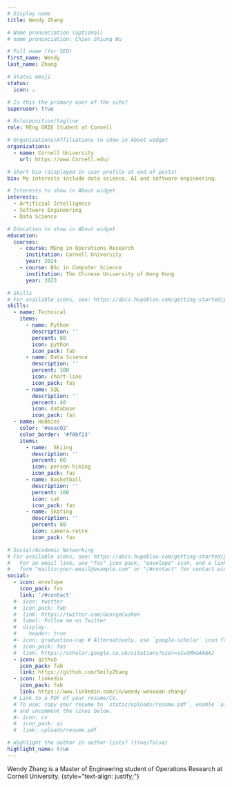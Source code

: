 ```yaml
---
# Display name
title: Wendy Zhang

# Name pronunciation (optional)
# name_pronunciation: Chien Shiung Wu

# Full name (for SEO)
first_name: Wendy
last_name: Zhang

# Status emoji
status:
  icon: ☕️

# Is this the primary user of the site?
superuser: true

# Role/position/tagline
role: MEng ORIE Student at Cornell

# Organizations/Affiliations to show in About widget
organizations:
  - name: Cornell University
    url: https://www.Cornell.edu/

# Short bio (displayed in user profile at end of posts)
bio: My interests include data science, AI and software engineering.

# Interests to show in About widget
interests:
  - Artificial Intelligence
  - Software Engineering
  - Data Science

# Education to show in About widget
education:
  courses:
    - course: MEng in Operations Research
      institution: Cornell University
      year: 2024
    - course: BSc in Computer Science
      institution: The Chinese University of Hong Kong
      year: 2023

# Skills
# For available icons, see: https://docs.hugoblox.com/getting-started/page-builder/#icons
skills:
  - name: Technical
    items:
      - name: Python
        description: ''
        percent: 80
        icon: python
        icon_pack: fab
      - name: Data Science
        description: ''
        percent: 100
        icon: chart-line
        icon_pack: fas
      - name: SQL
        description: ''
        percent: 40
        icon: database
        icon_pack: fas
  - name: Hobbies
    color: '#eeac02'
    color_border: '#f0bf23'
    items:
      - name:  Skiing
        description: ''
        percent: 60
        icon: person-hiking
        icon_pack: fas
      - name: Basketball
        description: ''
        percent: 100
        icon: cat
        icon_pack: fas
      - name: Skating
        description: ''
        percent: 80
        icon: camera-retro
        icon_pack: fas

# Social/Academic Networking
# For available icons, see: https://docs.hugoblox.com/getting-started/page-builder/#icons
#   For an email link, use "fas" icon pack, "envelope" icon, and a link in the
#   form "mailto:your-email@example.com" or "/#contact" for contact widget.
social:
  - icon: envelope
    icon_pack: fas
    link: '/#contact'
  #- icon: twitter
  #  icon_pack: fab
  #  link: https://twitter.com/GeorgeCushen
  #  label: Follow me on Twitter
  #  display:
  #    header: true
  #- icon: graduation-cap # Alternatively, use `google-scholar` icon from `ai` icon pack
  #  icon_pack: fas
  #  link: https://scholar.google.co.uk/citations?user=sIwtMXoAAAAJ
  - icon: github
    icon_pack: fab
    link: https://github.com/SmilyZhang
  - icon: linkedin
    icon_pack: fab
    link: https://www.linkedin.com/in/wendy-wenxuan-zhang/
  # Link to a PDF of your resume/CV.
  # To use: copy your resume to `static/uploads/resume.pdf`, enable `ai` icons in `params.yaml`,
  # and uncomment the lines below.
  #- icon: cv
  #  icon_pack: ai
  #  link: uploads/resume.pdf

# Highlight the author in author lists? (true/false)
highlight_name: true
---
```


Wendy Zhang is a Master of Engineering student of Operations Research at Cornell University. 
{style="text-align: justify;"}
